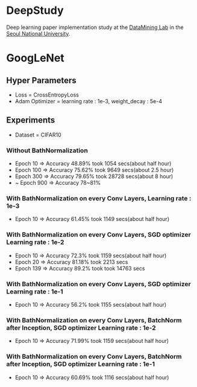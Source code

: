 # DeepStudy
Deep learning paper implementation study at the <a href="https://datalab.snu.ac.kr/">DataMining Lab</a> in the <a href="http://www.snu.ac.kr">Seoul National University</a>.

# GoogLeNet
## Hyper Parameters
* Loss = CrossEntropyLoss
* Adam Optimizer = learning rate : 1e-3, weight_decay : 5e-4

## Experiments
* Dataset = CIFAR10
### Without BathNormalization
* Epoch 10 => Accuracy 48.89% took 1054 secs(about half hour)
* Epoch 100 => Accuracy 75.62% took 9649 secs(about 2.5 hour)
* Epoch 300 => Accuracy 79.65% took 28728 secs(about 8 hour)
* ~ Epoch 900 => Accuracy 78~81%

### With BathNormalization on every Conv Layers, Learning rate : 1e-3
* Epoch 10 => Accuracy 61.45% took 1149 secs(about half hour)

### With BathNormalization on every Conv Layers, SGD optimizer Learning rate : 1e-2
* Epoch 10 => Accuracy 72.3% took 1159 secs(about half hour)
* Epoch 20 => Accuracy 81.18% took 2213 secs
* Epoch 139 => Accuracy 89.2% took took 14763 secs

### With BathNormalization on every Conv Layers, SGD optimizer Learning rate : 1e-1
* Epoch 10 => Accuracy 56.2% took 1155 secs(about half hour)

### With BathNormalization on every Conv Layers, BatchNorm after Inception, SGD optimizer Learning rate : 1e-2
* Epoch 10 => Accuracy 71.99% took 1159 secs(about half hour)

### With BathNormalization on every Conv Layers, BatchNorm after Inception, SGD optimizer Learning rate : 1e-1
* Epoch 10 => Accuracy 60.69% took 1116 secs(about half hour)
